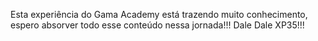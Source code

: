 Esta experiência do Gama Academy está trazendo muito conhecimento, espero absorver todo esse conteúdo nessa jornada!!! Dale Dale XP35!!!